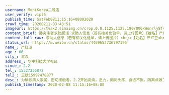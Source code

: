 ```yaml
---
username: MoniKorea二号店
user_verify: vipl6
publish_time: SatFeb0811:15:16+08002020
crawl_time: 20200211-03:43:51
imageurl: https://tvax2.sinaimg.cn/crop.0.0.1125.1125.180/006xWonrly8fvczjkl8m5j30v90v9mzo.jpg?KID=imgbed,tva&Expires=1581373869&ssig=1teFXAMvtg,http://n.sinaimg.cn/photo/5213b46e/20181127/timeline_card_small_super_default.png,https://wx2.sinaimg.cn/orj360/006xWonrgy1gbotiwxgotj32c03401l1.jpg,https://wx2.sinaimg.cn/orj360/006xWonrgy1gbotj4l6c0j33402c0x6s.jpg,https://wx3.sinaimg.cn/orj360/006xWonrgy1gbotj9l1r5j33402c01l1.jpg,https://wx2.sinaimg.cn/orj360/006xWonrgy1gbotjdzdvhj328y2zy1ky.jpg,https://wx1.sinaimg.cn/orj360/006xWonrgy1gbotipq16mj33402c0hdw.jpg
content_brief: 肺炎患者求助超话 求助人信息（若有相关化验单，请上传图片）【姓名】严红卫【年龄】66【所在城市】武汉【所在小区、社区】华中科技大学社区【患病时间】2.2【联系方式】15327236072【其他紧急联系人】王斌 15997478877【病情描述】 为确诊病人家属，密切接触者。2.2开始高烧，乏力，胸闷 ...全文
content_full_raw: 求助人信息（若有相关化验单，请上传图片）<br/>【姓名】严红卫<br/>【年龄】66<br/>【所在城市】武汉<br/>【所在小区、社区】华中科技大学社区<br/>【患病时间】2.2<br/>【联系方式】15327236072<br/>【其他紧急联系人】王斌15997478877<br/>【病情描述】为确诊病人家属，密切接触者。2.2开始高烧，乏力，胸闷头疼，食欲不振。隔离点做了核酸检测，但5天都没出结果。昨晚开始出现呼吸窘迫症，生命垂危，今天去医院再次做了各项检查，情况已经非严重，病人本身有高血压心脏病等疾病，急需入院治疗，不能再拖了！！！<ahref='/n/糖呗张丁文'>@糖呗张丁文</a><ahref='/n/侠客岛'>@侠客岛</a><ahref='/n/Logiquedelasensation'>@Logiquedelasensation</a><ahref='/n/你以为我会告诉你这是小号吗'>@你以为我会告诉你这是小号吗</a><ahref='/n/老陶在路上'>@老陶在路上</a><adata-url="http://t.cn/z8ACYj0"href="http://weibo.com/p/100101B2094757D565A6FA469E"data-hide=""><spanclass='url-icon'><imgstyle='width:1rem;height:1rem'src='https://h5.sinaimg.cn/upload/2015/09/25/3/timeline_card_small_location_default.png'></span><spanclass="surl-text">荆州·新加坡城·国际</span></a>
status_url: https://m.weibo.cn/status/4469652736797195
name_: 严红卫
age_: 66
city_: 武汉
address_: 华中科技大学社区
since_: 2.2
tel_: 15327236072
tel2_: 王斌15997478877
desc_: 为确诊病人家属，密切接触者。2.2开始高烧，乏力，胸闷头疼，食欲不振。隔离点做了核酸检测，但5天都没出结果。昨晚开始出现呼吸窘迫症，生命垂危，今天去医院再次做了各项检查，情况已经非严重，病人本身有高血压心脏病等疾病，急需入院治疗，不能再拖了！！！<ahref='/n/糖呗张丁文'>@糖呗张丁文</a><ahref='/n/侠客岛'>@侠客岛</a><ahref='/n/Logiquedelasensation'>@Logiquedelasensation</a><ahref='/n/你以为我会告诉你这是小号吗'>@你以为我会告诉你这是小号吗</a><ahref='/n/老陶在路上'>@老陶在路上</a><adata-url="http//t.cn/z8ACYj0"href="http//weibo.com/p/100101B2094757D565A6FA469E"data-hide=""><spanclass='url-icon'><imgstyle='width1rem;height1rem'src='https//h5.sinaimg.cn/upload/2015/09/25/3/timeline_card_small_location_default.png'></span><spanclass="surl-text">荆州·新加坡城·国际</span></a>
publish_timestamp: 2020-02-08 11:15:16+08:00
---
```

